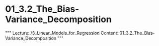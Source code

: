 # 01_3.2_The_Bias-Variance_Decomposition

"""
Lecture: /3_Linear_Models_for_Regression
Content: 01_3.2_The_Bias-Variance_Decomposition
"""


